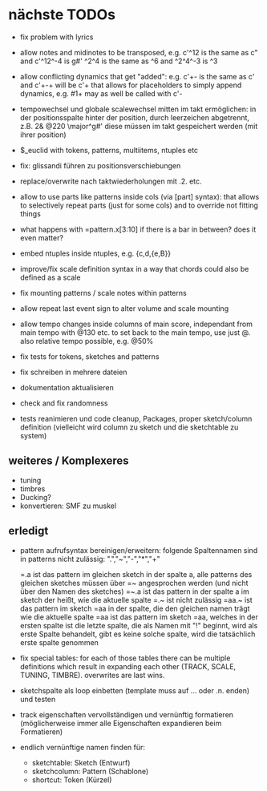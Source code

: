 # nächste TODOs

- fix problem with lyrics

- allow notes and midinotes to be transposed, e.g. c'^12 is the same as c" and c'^12^-4 is g#'
  ^2^4 is the same as ^6 and ^2^4^-3 is ^3

- allow conflicting dynamics that get "added": e.g. c'+- is the same as  c' and c'+-+ will be c'+
  that allows for placeholders to simply append dynamics, e.g.  #1+ may as well be called with c'-

- tempowechsel und globale scalewechsel mitten im takt ermöglichen:
  in der positionsspalte hinter der position, durch leerzeichen abgetrennt, z.B.
  2& @220 \major^g#' diese müssen im takt gespeichert werden (mit ihrer position)

- $_euclid with tokens, patterns, multiitems, ntuples etc

- fix: glissandi führen zu positionsverschiebungen

- replace/overwrite nach taktwiederholungen mit .2. etc.

- allow to use parts like patterns inside cols (via [part] syntax): 
  that allows to selectively repeat parts (just for some cols) and to override not fitting things
    
- what happens with =pattern.x[3:10] if there is a bar in between? does it even matter?

- embed ntuples inside ntuples, e.g. {c,d,{e,B}}

- improve/fix scale definition syntax in a way that chords could also be defined as a scale
- fix mounting patterns / scale notes within patterns
- allow repeat last event sign to alter volume and scale mounting
- allow tempo changes inside columns of main score, independant from main tempo with @130 etc. to set back to the main tempo, use
  just @. also relative tempo possible, e.g. @50%

- fix tests for tokens, sketches and patterns
- fix schreiben in mehrere dateien
- dokumentation aktualisieren
- check and fix randomness
- tests reanimieren und code cleanup, Packages, proper sketch/column definition (vielleicht wird column zu sketch und die sketchtable zu system)

## weiteres / Komplexeres

- tuning
- timbres
- Ducking?
- konvertieren: SMF zu muskel

## erledigt

- pattern aufrufsyntax bereinigen/erweitern:
  folgende Spaltennamen sind in patterns nicht zulässig: ".","~","-","*","+"
  
  =.a ist das pattern im gleichen sketch in der spalte a, alle patterns des gleichen sketches müssen über =~ angesprochen werden (und nicht über den Namen des sketches)
  =~.a ist das pattern in der spalte a im sketch der heißt, wie die aktuelle spalte
  =.~ ist nicht zulässig
  =aa.~ ist das pattern im sketch =aa in der spalte, die den gleichen namen trägt wie die aktuelle spalte
  =aa ist das pattern im sketch =aa, welches in der ersten spalte ist
  die letzte spalte, die als Namen mit "!" beginnt, wird als erste Spalte behandelt, gibt es keine solche spalte, wird die
  tatsächlich erste spalte genommen
- fix special tables: for each of those tables there can be multiple definitions which result in 
  expanding each other (TRACK, SCALE, TUNING, TIMBRE). overwrites are last wins.
- sketchspalte als loop einbetten (template muss auf ... oder .n. enden) und testen
- track eigenschaften vervollständigen und vernünftig formatieren (möglicherweise immer alle Eigenschaften expandieren beim Formatieren)
- endlich vernünftige namen finden für:
  - sketchtable:       Sketch    (Entwurf)
  - sketchcolumn:      Pattern   (Schablone)
  - shortcut:          Token     (Kürzel)
